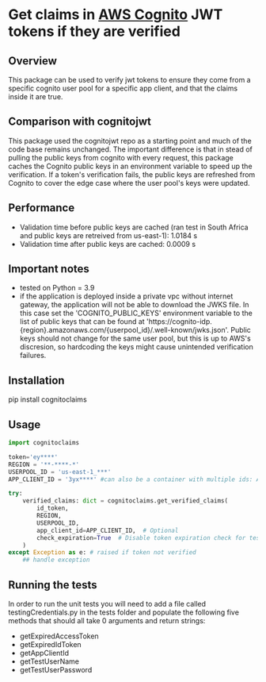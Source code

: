 # Get claims in [AWS Cognito](https://aws.amazon.com/cognito/) JWT tokens if they are verified

## Overview
This package can be used to verify jwt tokens to ensure they come from a specific cognito user pool for a specific app client, and that the claims inside it are true.

## Comparison with cognitojwt
This package used the cognitojwt repo as a starting point and much of the code base remains unchanged. The important difference is that in stead of pulling the public keys from cognito with every request, this package caches the Cognito public keys in an environment variable to speed up the verification. If a token's verification fails, the public keys are refreshed from Cognito to cover the edge case where the user pool's keys were updated.

## Performance
- Validation time before public keys are cached (ran test in South Africa and public keys are retreived from us-east-1): 1.0184 s
- Validation time after public keys are cached: 0.0009 s

## Important notes
- tested on Python = 3.9
- if the application is deployed inside a private vpc without internet gateway, the application will not be able to download the JWKS file.
In this case set the 'COGNITO_PUBLIC_KEYS' environment variable to the list of public keys that can be found at 'https://cognito-idp.{region}.amazonaws.com/{userpool_id}/.well-known/jwks.json'. Public keys should not change for the same user pool, but this is up to AWS's discresion, so hardcoding the keys might cause unintended verification failures.

## Installation
pip install cognitoclaims

## Usage
```python
import cognitoclaims

token='ey****'
REGION = '**-****-*'
USERPOOL_ID = 'us-east-1_***'
APP_CLIENT_ID = '3yx****' #can also be a container with multiple ids: APP_CLIENT_ID=('client_one', 'client_two')

try:
    verified_claims: dict = cognitoclaims.get_verified_claims(
        id_token,
        REGION,
        USERPOOL_ID,
        app_client_id=APP_CLIENT_ID,  # Optional
        check_expiration=True  # Disable token expiration check for testing purposes
    )
except Exception as e: # raised if token not verified
    ## handle exception

```
## Running the tests
In order to run the unit tests you will need to add a file called testingCredentials.py in the tests folder and populate the following five methods that should all take 0 arguments and return strings:
- getExpiredAccessToken
- getExpiredIdToken
- getAppClientId
- getTestUserName
- getTestUserPassword


